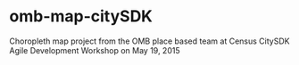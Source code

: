 # omb-map-citySDK
Choropleth map project from the OMB place based team at Census CitySDK Agile Development Workshop on May 19, 2015
